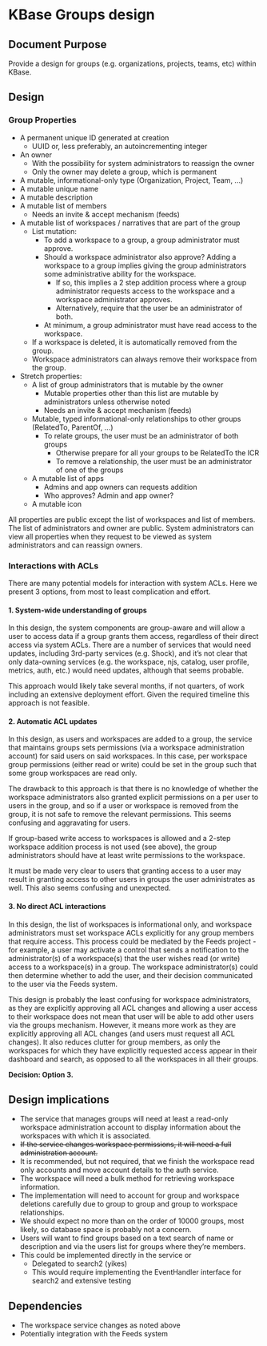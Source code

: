 # KBase Groups design

## Document Purpose

Provide a design for groups (e.g. organizations, projects, teams, etc) within KBase.

## Design

### Group Properties

  * A permanent unique ID generated at creation
    * UUID or, less preferably, an autoincrementing integer
  * An owner
    * With the possibility for system administrators to reassign the owner
    * Only the owner may delete a group, which is permanent
  * A mutable, informational-only type (Organization, Project, Team, ...)
  * A mutable unique name
  * A mutable description
  * A mutable list of members
    * Needs an invite & accept mechanism (feeds)
  * A mutable list of workspaces / narratives that are part of the group
    * List mutation:
      * To add a workspace to a group, a group administrator must approve. 
      * Should a workspace administrator also approve? Adding a workspace to a group
        implies giving the group administrators some administrative ability for the
        workspace.
        * If so, this implies a 2 step addition process where a group administrator
          requests access to the workspace and a workspace administrator approves.
        * Alternatively, require that the user be an administrator of both.
      * At minimum, a group administrator must have read access to the workspace.
    * If a workspace is deleted, it is automatically removed from the group.
    * Workspace administrators can always remove their workspace from the group.
  * Stretch properties:
    * A list of group administrators that is mutable by the owner
      * Mutable properties other than this list are mutable by administrators unless
        otherwise noted
      * Needs an invite & accept mechanism (feeds)
    * Mutable, typed informational-only relationships to other groups (RelatedTo,
      ParentOf, ...)
      * To relate groups, the user must be an administrator of both groups
        * Otherwise prepare for all your groups to be RelatedTo the ICR
        * To remove a relationship, the user must be an administrator of one of
          the groups
    * A mutable list of apps
      * Admins and app owners can requests addition
      * Who approves? Admin and app owner?
    * A mutable icon

All properties are public except the list of workspaces and list of members. The list of
administrators and owner are public. System administrators can view all properties when they
request to be viewed as system administrators and can reassign owners.

### Interactions with ACLs
There are many potential models for interaction with system ACLs. Here we present 3 options,
from most to least complication and effort.

#### 1. System-wide understanding of groups
In this design, the system components are group-aware and will allow a user to access data if
a group grants them access, regardless of their direct access via system ACLs. There are a
number of services that would need updates, including 3rd-party services (e.g. Shock),
and it’s not clear that only data-owning services (e.g. the workspace, njs, catalog,
user profile, metrics, auth, etc.) would need updates, although that seems probable. 

This approach would likely take several months, if not quarters, of work including an
extensive deployment effort. Given the required timeline this approach is not feasible.

#### 2. Automatic ACL updates
In this design, as users and workspaces are added to a group, the service that maintains groups
sets permissions (via a workspace administration account) for said users on said workspaces.
In this case, per workspace group permissions (either read or write) could be set in the group
such that some group workspaces are read only.

The drawback to this approach is that there is no knowledge of whether the workspace
administrators also granted explicit permissions on a per user to users in the group, and so
if a user or workspace is removed from the group, it is not safe to remove the
relevant permissions. This seems confusing and aggravating for users.

If group-based write access to workspaces is allowed and a 2-step workspace addition process is
not used (see above), the group administrators should have at least write permissions to
the workspace.

It must be made very clear to users that granting access to a user may result in granting access
to other users in groups the user administrates as well. This also seems confusing and unexpected.

#### 3. No direct ACL interactions
In this design, the list of workspaces is informational only, and workspace administrators must
set workspace ACLs explicitly for any group members that require access. This process could be
mediated by the Feeds project - for example, a user may activate a control that sends a
notification to the administrator(s) of a workspace(s) that the user wishes read (or write)
access to a workspace(s) in a group. The workspace administrator(s) could then determine whether
to add the user, and their decision communicated to the user via the Feeds system.

This design is probably the least confusing for workspace administrators, as they are explicitly
approving all ACL changes and allowing a user access to their workspace does not mean that user
will be able to add other users via the groups mechanism. However, it means more work as they
are explicitly approving all ACL changes (and users must request all ACL changes). It also
reduces clutter for group members, as only the workspaces for which they have explicitly
requested access appear in their dashboard and search, as opposed to all the workspaces in all
their groups.

**Decision: Option 3.**

## Design implications

* The service that manages groups will need at least a read-only workspace administration
  account to display information about the workspaces with which it is associated.
* ~~If the service changes workspace permissions, it will need a full administration account.~~
* It is recommended, but not required, that we finish the workspace read only accounts and
  move account details to the auth service.
* The workspace will need a bulk method for retrieving workspace information.
* The implementation will need to account for group and workspace deletions carefully due to
  group to group and group to workspace relationships.
* We should expect no more than on the order of 10000 groups, most likely, so database space
  is probably not a concern.
* Users will want to find groups based on a text search of name or description and via the
  users list for groups where they’re members. 
* This could be implemented directly in the service or
  * Delegated to search2 (yikes)
  * This would require implementing the EventHandler interface for search2 and extensive testing

## Dependencies
* The workspace service changes as noted above
* Potentially integration with the Feeds system

